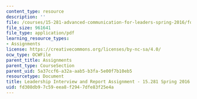 ```yaml
---
content_type: resource
description: ''
file: /courses/15-281-advanced-communication-for-leaders-spring-2016/fd308db97c59eea8f2947dfe83f25e4a_MIT15_281S16_Leadership.pdf
file_size: 961641
file_type: application/pdf
learning_resource_types:
- Assignments
license: https://creativecommons.org/licenses/by-nc-sa/4.0/
ocw_type: OCWFile
parent_title: Assignments
parent_type: CourseSection
parent_uid: 5a37ccf6-a32a-aab5-b3fa-5e00f7b10eb5
resourcetype: Document
title: Leadership Interview and Report Assignment - 15.281 Spring 2016
uid: fd308db9-7c59-eea8-f294-7dfe83f25e4a
---
```

